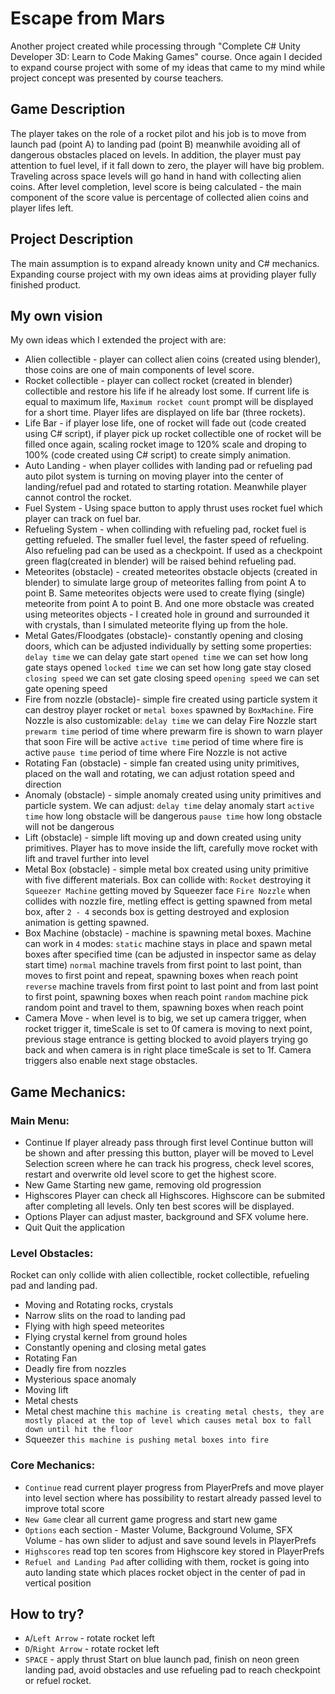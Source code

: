 # Escape from Mars
Another project created while processing through "Complete C# Unity Developer 3D: Learn to Code Making Games" course. Once again I decided to expand course project with some of my ideas that came to my mind while project concept was presented by course teachers.

## Game Description
The player takes on the role of a rocket pilot and his job is to move from launch pad (point A) to landing pad (point B) meanwhile avoiding all of dangerous obstacles placed on levels. In addition, the player must pay attention to fuel level, if it fall down to zero, the player will have big problem. Traveling across space levels will go hand in hand with collecting alien coins. After level completion, level score is being calculated - the main component of the score value is percentage of collected alien coins and player lifes left.

## Project Description
The main assumption is to expand already known unity and C# mechanics. Expanding course project with my own ideas aims at providing player fully finished product.

## My own vision
My own ideas which I extended the project with are:
- Alien collectible - player can collect alien coins (created using blender), those coins are one of  main components of level score.
- Rocket collectible - player can collect rocket (created in blender) collectible and restore his life if he already lost some. If current life is equal to maximum life, `Maximum rocket count` prompt will be displayed for a short time. Player lifes are displayed on life bar (three rockets).
- Life Bar - if player lose life, one of rocket will fade out (code created using C# script), if player pick up rocket collectible one of rocket will be filled once again, scaling rocket image to 120% scale and droping to 100% (code created using C# script) to create simply animation.
- Auto Landing - when player collides with landing pad or refueling pad auto pilot system is turning on moving player into the center of landing/refuel pad and rotated to starting rotation. Meanwhile player cannot control the rocket.
- Fuel System - Using space button to apply thrust uses rocket fuel which player can track on fuel bar.
- Refueling System - when collinding with refueling pad, rocket fuel is getting refueled. The smaller fuel level, the faster speed of refueling. Also refueling pad can be used as a checkpoint. If used as a checkpoint green flag(created in blender) will be raised behind refueling pad.
- Meteorites (obstacle) - created meteorites obstacle objects (created in blender) to simulate large group of meteorites falling from point A to point B. Same meteorites objects were used to create flying (single) meteorite from point A to point B. And one more obstacle was created using meteorites objects - I created hole in ground and surrounded it with crystals, than I simulated meteorite flying up from the hole.
- Metal Gates/Floodgates (obstacle)- constantly opening and closing doors, which can be adjusted  individually by setting some properties:
`delay time` we can delay gate start
`opened time` we can set how long gate stays opened
`locked time` we can set how long gate stay closed
`closing speed` we can set gate closing speed
`opening speed` we can set gate opening speed
- Fire from nozzle (obstacle)- simple fire created using particle system it can destroy player rocket or `metal boxes` spawned by `BoxMachine`. Fire Nozzle is also customizable:
`delay time` we can delay Fire Nozzle start
`prewarm time` period of time where prewarm fire is shown to warn player that soon Fire will be active
`active time` period of time where fire is active
`pause time` period of time where Fire Nozzle is not active
- Rotating Fan (obstacle) - simple fan created using unity primitives, placed on the wall and rotating, we can adjust rotation speed and direction
- Anomaly (obstacle) - simple anomaly created using unity primitives and particle system. We can adjust:
`delay time` delay anomaly start
`active time` how long obstacle will be dangerous
`pause time` how long obstacle will not be dangerous
- Lift (obstacle) - simple lift moving up and down created using unity primitives. Player has to move inside the lift, carefully move rocket with lift and travel further into level
- Metal Box (obstacle) - simple metal box created using unity primitive with five different materials. Box can collide with:
`Rocket` destroying it
`Squeezer Machine` getting moved by Squeezer face
`Fire Nozzle` when collides with nozzle fire, metling effect is getting spawned from metal box, after `2 - 4` seconds box is getting destroyed and explosion animation is getting spawned.
- Box Machine (obstacle) - machine is spawning metal boxes. Machine can work in `4` modes:
`static` machine stays in place and spawn metal boxes after specified time (can be adjusted in inspector same as delay start time)
`normal` machine travels from first point to last point, than moves to first point and repeat, spawning boxes when reach point 
`reverse` machine travels from first point to last point and from last point to first point,  spawning boxes when reach point
`random` machine pick random point and travel to them,  spawning boxes when reach point
- Camera Move - when level is to big, we set up camera trigger, when rocket trigger it, timeScale is set to 0f camera is moving to next point, previous stage entrance is getting blocked to avoid players trying go back and when camera is in right place timeScale is set to 1f. Camera triggers also enable next stage obstacles.

## Game Mechanics:
### Main Menu:
- Continue
If player already pass through first level Continue button will be shown and after pressing this button, player will be moved to Level Selection screen where he can track his progress, check level scores, restart and overwrite old level score to get the highest score.
- New Game
Starting new game, removing old progression
- Highscores
Player can check all Highscores. Highscore can be submited after completing all levels. Only ten best scores will be displayed.
- Options
Player can adjust master, background and SFX volume here.
- Quit
Quit the application

### Level Obstacles:
Rocket can only collide with alien collectible, rocket collectible, refueling pad and landing pad.
- Moving and Rotating rocks, crystals
- Narrow slits on the road to landing pad
- Flying with high speed meteorites
- Flying crystal kernel from ground holes
- Constantly opening and closing metal gates
- Rotating Fan
- Deadly fire from nozzles
- Mysterious space anomaly
- Moving lift
- Metal chests
- Metal chest machine `this machine is creating metal chests, they are mostly placed at the top of level which causes metal box to fall down until hit the floor`
- Squeezer `this machine is pushing metal boxes into fire`

### Core Mechanics:
- `Continue` read current player progress from PlayerPrefs and move player into level section where has possibility to restart already passed level to improve total score
- `New Game` clear all current game progress and start new game
- `Options` each section - Master Volume, Background Volume, SFX Volume - has own slider to adjust and save sound levels in PlayerPrefs
- `Highscores` read top ten scores from Highscore key stored in PlayerPrefs
- `Refuel and Landing Pad` after colliding with them, rocket is going into auto landing state which places rocket object in the center of pad in vertical position

## How to try?
- `A`/`Left Arrow` - rotate rocket left
- `D`/`Right Arrow` - rotate rocket left
- `SPACE` - apply thrust
Start on blue launch pad, finish on neon green landing pad, avoid obstacles and use refueling pad to reach checkpoint or refuel rocket.

